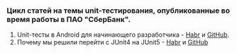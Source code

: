 ### Цикл статей на темы unit-тестирования, опубликованные во время работы в ПАО "СберБанк".

1. Unit-тесты в Android для начинающего разработчика - [Habr](https://habr.com/ru/companies/sberbank/articles/825820/) и [GitHub](https://github.com/coder-chekunkov/article-unit-tests/tree/main/article_1).
2. Почему мы решили перейти с JUnit4 на JUnit5 - [Habr]() и [GitHub](https://github.com/coder-chekunkov/article-unit-tests/tree/main/article_2)

